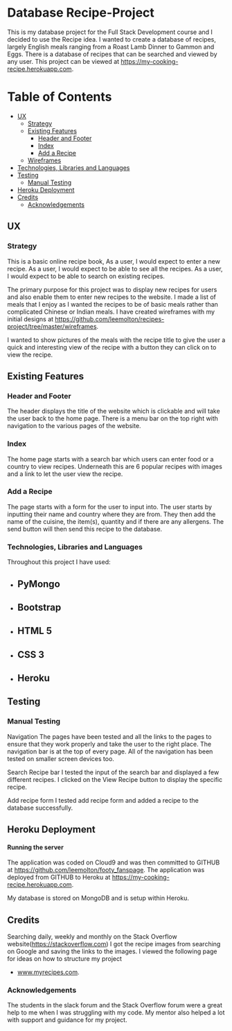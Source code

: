 # Database Recipe-Project

This is my database project for the Full Stack Development course and I decided to use the Recipe idea. I wanted to create a database of recipes, largely English meals ranging
from a Roast Lamb Dinner to Gammon and Eggs. There is a database of recipes that can be searched and viewed by any user. This project can be viewed at https://my-cooking-recipe.herokuapp.com.


# Table of Contents
- [UX](https://github.com/leemolton/recipes-project/master/README.md#ux)
    - [Strategy](https://github.com/leemolton/recipes-project/README.md#strategy)
    - [Existing Features](https://github.com/leemolton/recipes-project/README.md#existing-features)
        - [Header and Footer](https://github.com/leemolton/recipes-project/README.md#header-and-footer)
        - [Index](https://github.com/leemolton/recipes-project/README.md#index)
        - [Add a Recipe](https://github.com/leemolton/recipes-project/README.md#dates-for-your-diary)
    - [Wireframes](https://github.com/leemolton/recipes-project/README.md#wireframes)
- [Technologies, Libraries and Languages](https://github.com/leemolton/recipes-project/README.md#technologies-libraries-and-languages)
- [Testing](https://github.com/leemolton/recipes-project/README.md#testing)
    - [Manual Testing](https://github.com/leemolton/recipes-project/README.md#manual-testing)
- [Heroku Deployment](https://github.com/leemolton/recipes-project/README.md#heroku-deployment)
- [Credits](https://github.com/leemolton/recipes-project/README.md#credits)
    - [Acknowledgements](https://github.com/leemolton/recipes-project/README.md#acknowledgements)


## UX

### Strategy
This is a basic online recipe book, As a user, I would expect to enter a new recipe.
As a user, I would expect to be able to see all the recipes.
As a user, I would expect to be able to search on existing recipes.

The primary purpose for this project was to display new recipes for users and also enable them to enter new recipes
to the website. I made a list of meals that I enjoy as I wanted the recipes to be of basic meals rather than 
complicated Chinese or Indian meals. I have created wireframes with my initial designs at https://github.com/leemolton/recipes-project/tree/master/wireframes.

I wanted to show pictures of the meals with the recipe title to give the user a quick and interesting view of the recipe with a button 
they can click on to view the recipe. 


## Existing Features

### Header and Footer
The header displays the title of the website which is clickable and will take the user back to the home page.
There is a menu bar on the top right with navigation to the various pages of the website.

### Index
The home page starts with a search bar which users can enter food or a country to view recipes.
Underneath this are 6 popular recipes with images and a link to let the user view the recipe.

### Add a Recipe
The page starts with a form for the user to input into. The user starts by inputting their name 
and country where they are from. They then add the name of the cuisine, the item(s),
quantity and if there are any allergens. The send button will then send this recipe to the database.


### Technologies, Libraries and Languages

Throughout this project I have used: 
- ## PyMongo

- ## Bootstrap 
 
- ## HTML 5

- ## CSS 3 

- ## Heroku 

## Testing
    
### Manual Testing

Navigation
The pages have been tested and all the links to the pages to ensure that they work 
properly and take the user to the right place. The navigation bar is at the
top of every page. All of the navigation has been tested on smaller screen 
devices too.
    
Search Recipe bar
I tested the input of the search bar and displayed a few different recipes. 
I clicked on the View Recipe button to display the specific recipe.
    
Add recipe form
I tested add recipe form and added a recipe to the database successfully.
    

## Heroku Deployment

#### Running the server
The application was coded on Cloud9 and was then committed to GITHUB 
at https://github.com/leemolton/footy_fanspage. The application was 
deployed from GITHUB to Heroku at https://my-cooking-recipe.herokuapp.com.
    
My database is stored on MongoDB and is setup within Heroku.

## Credits
Searching daily, weekly and monthly on the Stack Overflow 
website(https://stackoverflow.com)
I got the recipe images from searching on Google and saving the links
to the images.
I viewed the following page for ideas on how to structure my project
- www.myrecipes.com.

### Acknowledgements
The students in the slack forum and the Stack Overflow forum 
were a great help to me when I was struggling with my code.
My mentor also helped a lot with support and guidance for my project.
